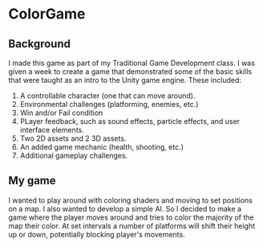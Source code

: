 # ColorGame

## Background

I made this game as part of my Traditional Game Development class. I was given a week to create a game that demonstrated some of the basic skills that were taught as an intro to the Unity game engine. These included:

  1. A controllable character (one that can move around).
  2. Environmental challenges (platforming, enemies, etc.)
  3. Win and/or Fail condition
  4. PLayer feedback, such as sound effects, particle effects, and user interface elements.
  5. Two 2D assets and 2 3D assets. 
  6. An added game mechanic (health, shooting, etc.)
  7. Additional gameplay challenges.
  
## My game

I wanted to play around with coloring shaders and moving to set positions on a map. I also wanted to develop a simple AI. So I decided to make a game where the player moves around and tries to color the majority of the map their color. At set intervals a number of platforms will shift their height up or down, potentially blocking player's movements.
